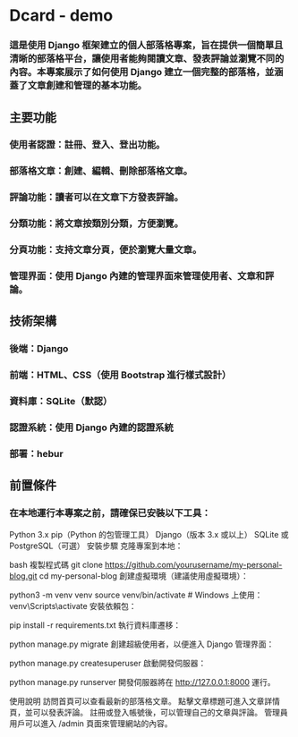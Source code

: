 # Dcard - demo
### 這是使用 Django 框架建立的個人部落格專案，旨在提供一個簡單且清晰的部落格平台，讓使用者能夠閱讀文章、發表評論並瀏覽不同的內容。本專案展示了如何使用 Django 建立一個完整的部落格，並涵蓋了文章創建和管理的基本功能。

## 主要功能
### 使用者認證：註冊、登入、登出功能。
### 部落格文章：創建、編輯、刪除部落格文章。
### 評論功能：讀者可以在文章下方發表評論。
### 分類功能：將文章按類別分類，方便瀏覽。
### 分頁功能：支持文章分頁，便於瀏覽大量文章。
### 管理界面：使用 Django 內建的管理界面來管理使用者、文章和評論。
## 技術架構
### 後端：Django
### 前端：HTML、CSS（使用 Bootstrap 進行樣式設計）
### 資料庫：SQLite（默認）
### 認證系統：使用 Django 內建的認證系統
### 部署：hebur
## 前置條件
### 在本地運行本專案之前，請確保已安裝以下工具：

Python 3.x
pip（Python 的包管理工具）
Django（版本 3.x 或以上）
SQLite 或 PostgreSQL（可選）
安裝步驟
克隆專案到本地：

bash
複製程式碼
git clone https://github.com/yourusername/my-personal-blog.git
cd my-personal-blog
創建虛擬環境（建議使用虛擬環境）：


python3 -m venv venv
source venv/bin/activate  # Windows 上使用：venv\Scripts\activate
安裝依賴包：


pip install -r requirements.txt
執行資料庫遷移：


python manage.py migrate
創建超級使用者，以便進入 Django 管理界面：


python manage.py createsuperuser
啟動開發伺服器：

python manage.py runserver
開發伺服器將在 http://127.0.0.1:8000 運行。

使用說明
訪問首頁可以查看最新的部落格文章。
點擊文章標題可進入文章詳情頁，並可以發表評論。
註冊或登入帳號後，可以管理自己的文章與評論。
管理員用戶可以進入 /admin 頁面來管理網站的內容。
